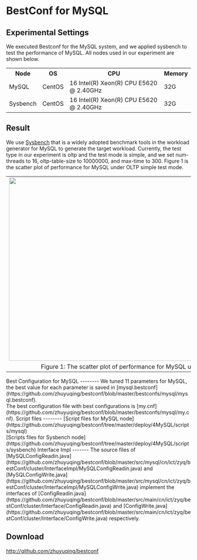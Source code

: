 BestConf for MySQL
======================
Experimental Settings
-----------
We executed Bestconf for the MySQL system, and we applied sysbench to test the performance of MySQL. All nodes used in our experiment are shown below.
<div>
    <table border="0">
      <tr>
        <th>Node</th>
        <th>OS</th>
        <th>CPU</th>
        <th>Memory</th>
      </tr>
      <tr>
        <td>MySQL</td>
        <td>CentOS</td>
        <td>16 Intel(R) Xeon(R) CPU E5620 @ 2.40GHz</td>
        <td>32G</td>
      </tr>
      <tr>
        <td>Sysbench</td>
        <td>CentOS</td>
        <td>16 Intel(R) Xeon(R) CPU E5620 @ 2.40GHz</td>
        <td>32G</td>
      </tr> 
    </table>
</div>

Result
-----------

We use [Sysbench](https://github.com/nuodb/sysbench) that is a widely adopted benchmark tools in the workload generator for MySQL to generate the target workload. Currently, the test type in our experiment is oltp and the test mode is simple, and we set num-threads to 16, oltp-table-size to 10000000, and max-time to 300. Figure 1 is the scatter plot of performance for MySQL under OLTP simple test mode.

<table border="0" cellspacing="0" cellpadding="0" frame=void rows=none cols=none rules=none>
<tr border="0">
<td border="0">
<img src="https://github.com/zhuyuqing/bestconf/blob/master/doc/pics/mysql-simple.jpg" width = "800" height = "500" align=center />
</td>
</tr>
<tr border="0">
<td border="0" align=center>
Figure 1: The scatter plot of performance for MySQL under OLTP simple test mode.
</td>
</tr>
</table>
Best Configuration for MySQL
--------
We tuned 11 parameters for MySQL, the best value for each parameter is saved in [mysql.bestconf](https://github.com/zhuyuqing/bestconf/blob/master/bestconfs/mysql/mysql.bestconf).<br>
The best configuration file with best configurations is [my.cnf](https://github.com/zhuyuqing/bestconf/blob/master/bestconfs/mysql/my.cnf).
Script files
--------
[Script files for MySQL node](https://github.com/zhuyuqing/bestconf/tree/master/deploy/4MySQL/scripts/mysql)<br>
[Scripts files for Sysbench node](https://github.com/zhuyuqing/bestconf/tree/master/deploy/4MySQL/scripts/sysbench)
Interface Impl
-------
The source files of [MySQLConfigReadin.java](https://github.com/zhuyuqing/bestconf/blob/master/src/mysql/cn/ict/zyq/bestConf/cluster/InterfaceImpl/MySQLConfigReadin.java) and [MySQLConfigWrite.java](https://github.com/zhuyuqing/bestconf/blob/master/src/mysql/cn/ict/zyq/bestConf/cluster/InterfaceImpl/MySQLConfigWrite.java) implement the interfaces of [ConfigReadin.java](https://github.com/zhuyuqing/bestconf/blob/master/src/main/cn/ict/zyq/bestConf/cluster/Interface/ConfigReadin.java) and [ConfigWrite.java](https://github.com/zhuyuqing/bestconf/blob/master/src/main/cn/ict/zyq/bestConf/cluster/Interface/ConfigWrite.java) respectively.  

Download 
-------

http://github.com/zhuyuqing/bestconf




